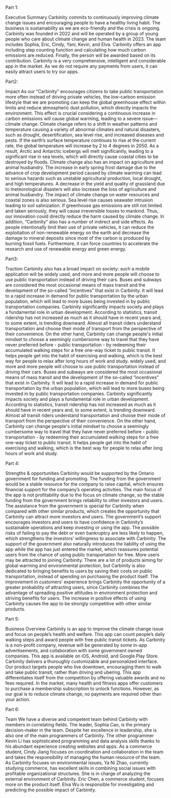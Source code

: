 Part 1: 

Executive Summary Carbinity commits to continuously improving climate change issues and encouraging people to have a healthy living habit. The business is sustainability as we are eco-friendly and the crisis is ongoing. Carbinity was founded in 2022 and will be operated by a group of young people who care about climate change and human health in 2023. The team includes Sophia, Eric, Cindy, Yani, Kevin, and Elva. Carbinity offers an app including step counting function and calculating how much carbon emissions are reduced. Finally, the person will be awarded based on its contribution. Carbinity is a very comprehensive, intelligent and considerable app in the market. As we do not require any payments from users, it can easily attract users to try our apps. 



Part2: 

Impact As our “Carbinity” encourages citizens to take public transportation more often instead of driving private vehicles, the low-carbon emission lifestyle that we are promoting can keep the global greenhouse effect within limits and reduce atmospheric dust pollution, which directly impacts the environment. This effect is crucial considering a continuous increase in carbon emissions will cause global warming, leading to a severe issue—climate change. Climate change refers to a shift in weather patterns and temperature causing a variety of abnormal climates and natural disasters, such as drought, desertification, sea level rise, and increased diseases and pests. If the earth’s surface temperature continues to rise at the current rate, the global temperature will increase by 2 to 4 degrees in 2050. As a result, Arctic and Antarctic icebergs will melt significantly, leading to a significant rise in sea levels, which will directly cause coastal cities to be destroyed by floods. Climate change also has an impact on agriculture and animal husbandry. The increase in early spring frost damage due to the advance of crop development period caused by climate warming can lead to serious hazards such as unstable agricultural production, local drought, and high temperatures. A decrease in the yield and quality of grassland due to meteorological disasters will also increase the loss of agriculture and animal husbandry. The impact of climate change on water resources and coastal zones is also serious. Sea level rise causes seawater intrusion leading to soil salinization. If greenhouse gas emissions are still not limited and taken seriously, they will cause irreversible losses to mankind. Thus, our innovation could directly reduce the harm caused by climate change. In addition, “Carbinity” also has a number of indirect and side effects. As people intentionally limit their use of private vehicles, it can reduce the exploitation of non-renewable energy on the earth and decrease the damage to mineral deposits since most of the carbon is produced by burning fossil fuels. Furthermore, it can force countries to accelerate the research and use of renewable energy and green energy. 


Part3: 

Traction Carbinity also has a broad impact on society: such a mobile application will be widely used, and more and more people will choose to use public transportation instead of driving their cars. Buses and subways are considered the most occasional means of mass transit and the development of the so-called “incentives” that exist in Carbinity. It will lead to a rapid increase in demand for public transportation by the urban population, which will lead to more buses being invested in by public transportation companies. Carbinity significantly impacts society and plays a fundamental role in urban development. According to statistics, transit ridership has not increased as much as it should have in recent years and, to some extent, is trending downward. Almost all transit riders understand transportation and choose their mode of transport from the perspective of their convenience. On the other hand, Carbinity can change people's initial mindset to choose a seemingly cumbersome way to travel that they have never preferred before - public transportation - by redeeming their accumulated walking steps for a free one-way ticket to public transit. It helps people get into the habit of exercising and walking, which is the best way for people to relax after long hours of work and study. 
widely used, and more and more people will choose to use public transportation instead of driving their cars. Buses and subways are considered the most occasional means of mass transit and the development of the so-called “incentives” that exist in Carbinity. It will lead to a rapid increase in demand for public transportation by the urban population, which will lead to more buses being invested in by public transportation companies. Carbinity significantly impacts society and plays a fundamental role in urban development. According to statistics, transit ridership has not increased as much as it should have in recent years and, to some extent, is trending downward. Almost all transit riders understand transportation and choose their mode of transport from the perspective of their convenience. On the other hand, Carbinity can change people's initial mindset to choose a seemingly cumbersome way to travel that they have never preferred before - public transportation - by redeeming their accumulated walking steps for a free one-way ticket to public transit. It helps people get into the habit of exercising and walking, which is the best way for people to relax after long hours of work and study. 


Part 4: 

Strengths & opportunities Carbinity would be supported by the Ontario government for funding and promoting. The funding from the government would be a stable resource for the company to raise capital, which ensures financial support for the company’s operating activities. The main focus of the app is not profitability due to the focus on climate change, so the stable funding from the government brings reliability to other investors and users. The assistance from the government is special for Carbinity when compared with other similar products, which creates the opportunity that Carbinity can attract more investors and users. The government’s support encourages investors and users to have confidence in Carbinity’s sustainable operations and keep investing or using the app. The possible risks of failing to pay the debt or even bankruptcy are less likely to happen, which strengthens the investors’ willingness to associate with Carbinity. The support of the government also naturally introduces the liability of using the app while the app has just entered the market, which reassures potential users from the chance of using public transportation for free. More users may be attracted to joining Carbinity. There are a lot of products aiming for global warming and environmental protection, but Carbinity is also dedicated to bringing benefits to users by saving their costs on public transportation, instead of spending on purchasing the product itself. The improvement in customers’ experience brings Carbinity the opportunity of a greater probability of attracting users, since Carbinity combines the advantage of spreading positive attitudes in environment protection and striving benefits for users. The increase in positive effects of using Carbinity causes the app to be strongly competitive with other similar products. 


Part 5: 

Business Overview Carbinity is an app to improve the climate change issue and focus on people’s health and welfare. This app can count people’s daily walking steps and award people with free public transit tickets. As Carbinity is a non-profit company, revenue will be generated by some in-app advertisements, and collaboration with some government owned companies. This app is available on iOS, Android, and Google Play Store. Carbinity delivers a thoroughly customizable and personalized interface. Our product targets people who live downtown, encouraging them to walk and take public transit, rather than driving and ubering. This app differentiates itself from the competition by offering valuable awards and no fees required. In the market, many health and fitness apps offer customers to purchase a membership subscription to unlock functions. However, as our goal is to reduce climate change, no payments are required other than your action. 


Part 6: 

Team We have a diverse and competent team behind Carbinity with members in correlating fields. 
The leader, Sophia Cao, is the primary decision-maker in the team. Despite her excellence in leadership, she is also one of the main programmers of Carbinity. 
The other programmer Kevin Li has sophisticated programming and data analysis skills thanks to his abundant experience creating websites and apps. 
As a commerce student, Cindy Jiang focuses on coordination and collaboration in the team and takes the responsibility of managing the human resource of the team. 
As Carbinity focuses on environmental issues, Ya Ni Zhao, currently studying commerce, has excellent skills in combining social issues with profitable organizational structures. She is in charge of analyzing the external environment of Carbinity. 
Eric Chen, a commerce student, focuses more on the product itself. 
Elva Wu is responsible for investigating and predicting the possible impact of Carbinity.
